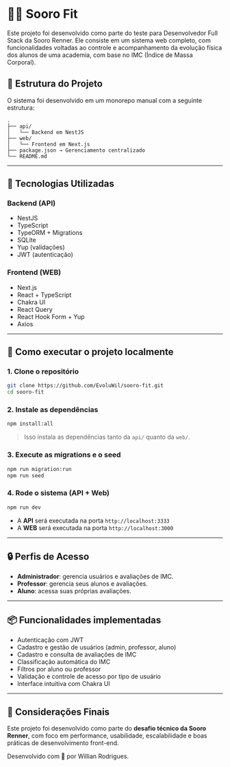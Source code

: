 
# 🏋️‍♂️ Sooro Fit

Este projeto foi desenvolvido como parte do teste para Desenvolvedor Full Stack da Sooro Renner. Ele consiste em um sistema web completo, com funcionalidades voltadas ao controle e acompanhamento da evolução física dos alunos de uma academia, com base no IMC (Índice de Massa Corporal).

## 📁 Estrutura do Projeto

O sistema foi desenvolvido em um monorepo manual com a seguinte estrutura:

```
.
├── api/
│   └── Backend em NestJS
├── web/
│   └── Frontend em Next.js
├── package.json → Gerenciamento centralizado
└── README.md
```

---

## 🚀 Tecnologias Utilizadas

### Backend (API)
- NestJS
- TypeScript
- TypeORM + Migrations
- SQLite
- Yup (validações)
- JWT (autenticação)

### Frontend (WEB)
- Next.js
- React + TypeScript
- Chakra UI
- React Query
- React Hook Form + Yup
- Axios

---

## 🧪 Como executar o projeto localmente

### 1. Clone o repositório

```bash
git clone https://github.com/EvoluWil/sooro-fit.git
cd sooro-fit
```

### 2. Instale as dependências

```bash
npm install:all
```

> Isso instala as dependências tanto da `api/` quanto da `web/`.

### 3. Execute as migrations e o seed

```bash
npm run migration:run
npm run seed
```

### 4. Rode o sistema (API + Web)

```bash
npm run dev
```

- A **API** será executada na porta `http://localhost:3333`
- A **WEB** será executada na porta `http://localhost:3000`

---

## 🔒 Perfis de Acesso

- **Administrador**: gerencia usuários e avaliações de IMC.
- **Professor**: gerencia seus alunos e avaliações.
- **Aluno**: acessa suas próprias avaliações.

---

## 📦 Funcionalidades implementadas

- Autenticação com JWT
- Cadastro e gestão de usuários (admin, professor, aluno)
- Cadastro e consulta de avaliações de IMC
- Classificação automática do IMC
- Filtros por aluno ou professor
- Validação e controle de acesso por tipo de usuário
- Interface intuitiva com Chakra UI

---

## 📝 Considerações Finais

Este projeto foi desenvolvido como parte do **desafio técnico da Sooro Renner**, com foco em performance, usabilidade, escalabilidade e boas práticas de desenvolvimento front-end.

Desenvolvido com 💛 por Willian Rodrigues.